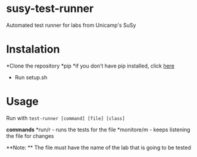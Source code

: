 # susy-test-runner
Automated test runner for labs from Unicamp's SuSy


# Instalation
 *Clone the repository
 *pip
   *if you don't have pip installed, click [here](https://pip.pypa.io/en/stable/installing/)
 * Run setup.sh

# Usage
Run with `test-runner [command] [file] [class]`

**commands**
  *run/r - runs the tests for the file
  *monitore/m - keeps listening the file for changes

**Note: ** The file must have the name of the lab that is going to be tested
